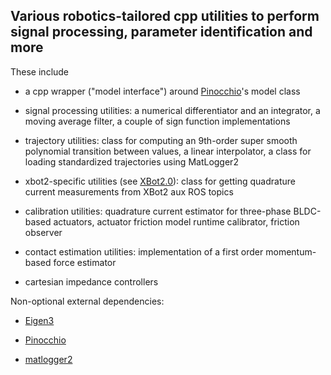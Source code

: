 ## Various robotics-tailored cpp utilities to perform signal processing, parameter identification and more

These include

- a cpp wrapper ("model interface") around [Pinocchio](https://github.com/stack-of-tasks/pinocchio)'s model class

- signal processing utilities: a numerical differentiator and an integrator, a moving average filter, a couple of sign function implementations

- trajectory utilities: class for computing an 9th-order super smooth polynomial transition between values, a linear interpolator, a class for loading standardized trajectories using MatLogger2

- xbot2-specific utilities (see [XBot2.0](https://advrhumanoids.github.io/xbot2/quickstart.html)): class for getting quadrature current measurements from XBot2 aux ROS topics

- calibration utilities: quadrature current estimator for three-phase BLDC-based actuators, actuator friction model runtime calibrator, friction observer

- contact estimation utilities: implementation of a first order momentum-based force estimator

- cartesian impedance controllers

Non-optional external dependencies:

- [Eigen3](https://eigen.tuxfamily.org/index.php?title=Main_Page)

- [Pinocchio](https://github.com/stack-of-tasks/pinocchio)

- [matlogger2](https://github.com/ADVRHumanoids/MatLogger2)

